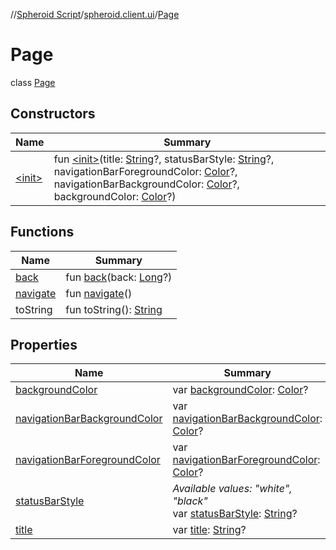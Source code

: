 //[Spheroid Script](../../index.md)/[spheroid.client.ui](../index.md)/[Page](index.md)



# Page  
 class [Page](index.md)   


## Constructors  
  
|  Name|  Summary| 
|---|---|
| [&lt;init&gt;](-init-.md)|  fun [&lt;init&gt;](-init-.md)(title: [String](../../spheroid/-string/index.md)?, statusBarStyle: [String](../../spheroid/-string/index.md)?, navigationBarForegroundColor: [Color](../-color/index.md)?, navigationBarBackgroundColor: [Color](../-color/index.md)?, backgroundColor: [Color](../-color/index.md)?)   <br>


## Functions  
  
|  Name|  Summary| 
|---|---|
| [back](back.md)| fun [back](back.md)(back: [Long](../../spheroid/-long/index.md)?)  <br>
| [navigate](navigate.md)| fun [navigate](navigate.md)()  <br>
| toString| fun toString(): [String](../../spheroid/-string/index.md)  <br>


## Properties  
  
|  Name|  Summary| 
|---|---|
| [backgroundColor](index.md#spheroid.client.ui/Page/backgroundColor/#/PointingToDeclaration/)|  var [backgroundColor](index.md#spheroid.client.ui/Page/backgroundColor/#/PointingToDeclaration/): [Color](../-color/index.md)?   <br>
| [navigationBarBackgroundColor](index.md#spheroid.client.ui/Page/navigationBarBackgroundColor/#/PointingToDeclaration/)|  var [navigationBarBackgroundColor](index.md#spheroid.client.ui/Page/navigationBarBackgroundColor/#/PointingToDeclaration/): [Color](../-color/index.md)?   <br>
| [navigationBarForegroundColor](index.md#spheroid.client.ui/Page/navigationBarForegroundColor/#/PointingToDeclaration/)|  var [navigationBarForegroundColor](index.md#spheroid.client.ui/Page/navigationBarForegroundColor/#/PointingToDeclaration/): [Color](../-color/index.md)?   <br>
| [statusBarStyle](index.md#spheroid.client.ui/Page/statusBarStyle/#/PointingToDeclaration/)|  *Available values: "white", "black"*<br>var [statusBarStyle](index.md#spheroid.client.ui/Page/statusBarStyle/#/PointingToDeclaration/): [String](../../spheroid/-string/index.md)?   <br>
| [title](index.md#spheroid.client.ui/Page/title/#/PointingToDeclaration/)|  var [title](index.md#spheroid.client.ui/Page/title/#/PointingToDeclaration/): [String](../../spheroid/-string/index.md)?   <br>

